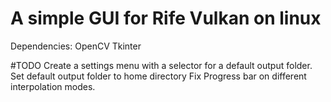 # A simple GUI for Rife Vulkan on linux
Dependencies:
OpenCV
Tkinter

#TODO
Create a settings menu with a selector for a default output folder.
Set default output folder to home directory
Fix Progress bar on different interpolation modes.
